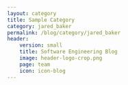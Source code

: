 ```yaml
---
layout: category
title: Sample Category
category: jared_baker
permalink: /blog/category/jared_baker
header: 
    version: small
    title: Software Engineering Blog
    image: header-logo-crop.png
    page: team
    icon: icon-blog
---
```

